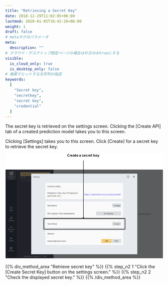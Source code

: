 ```yaml
---
title: "Retrieving a Secret Key"
date: 2018-12-29T11:02:05+06:00
lastmod: 2020-01-05T10:42:26+06:00
weight: 1
draft: false
# metaタグのパラメータ
meta:
  description: ""
# クラウド・デスクトップ限定ページの場合は片方のみtrueにする
visible:
  is_cloud_only: true
  is_desktop_only: false
# 検索でヒットする文字列の指定
keywords:
  [
    "Secret key",
    "secretkey",
    "secret key",
    "credential"
  ]
---
```


The secret key is retrieved on the settings screen.
Clicking the [Create API] tab of a created prediction model takes you to this screen.

Clicking [Settings] takes you to this screen.
Click [Create] for a secret key to retrieve the secret key.

![](../../img_en/t_slide142.png)

{{% div_method_area "Retrieve secret key" %}}
{{% step_n2 1 "Click the [Create Secret Key] button on the settings screen." %}}
{{% step_n2 2 "Check the displayed secret key." %}}
{{% /div_method_area %}}


